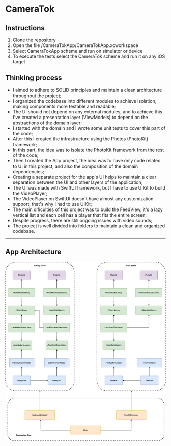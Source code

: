 # CameraTok

## Instructions
1. Clone the repository
2. Open the file /CameraTokApp/CameraTokApp.xcworkspace
3. Select CameraTokApp scheme and run on simulator or device
4. To execute the tests select the CameraTok scheme and run it on any iOS target

## Thinking process
- I aimed to adhere to SOLID principles and maintain a clean architecture throughout the project;
- I organized the codebase into different modules to achieve isolation, making components more testable and readable;
- The UI should not depend on any external modules, and to achieve this I've created a presentation layer (ViewModels) to depend on the abstractions of the domain layer;
- I started with the domain and I wrote some unit tests to cover this part of the code;
- After this I created the infrastructure using the Photos (PhotoKit) framework;
- In this part, the idea was to isolate the PhotoKit framework from the rest of the code;
- Then I created the App project, the idea was to have only code related to UI in this project, and also the composition of the domain dependencies;
- Creating a separate project for the app's UI helps to maintain a clear separation between the UI and other layers of the application;
- The UI was made with SwiftUI framework, but I have to use UIKit to build the VideoPlayer;
- The VideoPlayer on SwiftUI doesn't have almost any customization support, that's why I had to use UIKit;
- The main dificulties of this project was to build the FeedView, it's a lazy vertical list and each cell has a player that fits the entire screen;
- Despite progress, there are still ongoing issues with video sounds;
- The project is well divided into folders to maintain a clean and organized codebase.

---

## App Architecture

![](architecture.png)